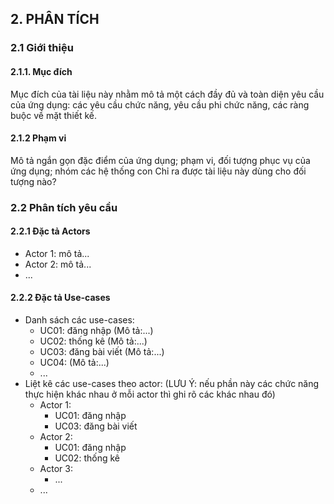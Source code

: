 ## 2. PHÂN TÍCH

### 2.1 Giới thiệu

#### 2.1.1. Mục đích

Mục đích của tài liệu này nhằm mô tả một cách đầy đủ và toàn diện yêu cầu của ứng dụng: các yêu cầu chức năng, yêu cầu phi chức năng, các ràng buộc về mặt thiết kế.

#### 2.1.2 Phạm vi

Mô tả ngắn gọn đặc điểm của ứng dụng; phạm vi, đối tượng phục vụ của ứng dụng; nhóm các hệ thống con
Chỉ ra được tài liệu này dùng cho đối tượng nào?


### 2.2 Phân tích yêu cầu

#### 2.2.1 Đặc tả Actors

- Actor 1: mô tả...
- Actor 2: mô tả...
- ...

#### 2.2.2 Đặc tả Use-cases

- Danh sách các use-cases:
    - UC01: đăng nhập (Mô tả:...)
    - UC02: thống kê (Mô tả:...)
    - UC03: đăng bài viết (Mô tả:...)
    - UC04:  (Mô tả:...)
    - ... 
- Liệt kê các use-cases theo actor: (LƯU Ý: nếu phần này các chức năng thực hiện khác nhau ở mỗi actor thì ghi rõ các khác nhau đó)
    - Actor 1:
        - UC01: đăng nhập
        - UC03: đăng bài viết
    - Actor 2:
        - UC01: đăng nhập
        - UC02: thống kê
    - Actor 3:
        - ...
    - ...
